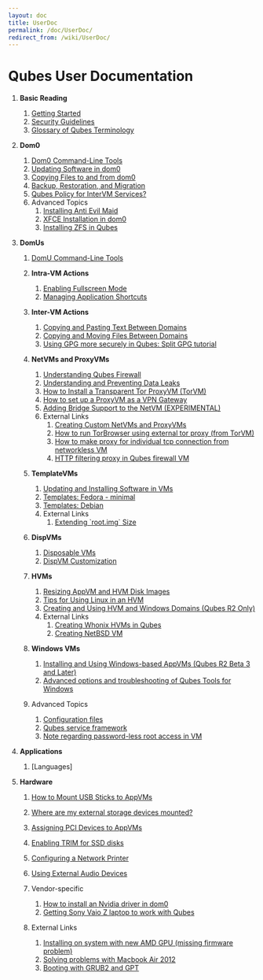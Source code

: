 ```yaml
---
layout: doc
title: UserDoc
permalink: /doc/UserDoc/
redirect_from: /wiki/UserDoc/
---
```


Qubes User Documentation
========================

1.  **Basic Reading**
    1.  [Getting Started](/doc/GettingStarted)
    2.  [Security Guidelines](/doc/SecurityGuidelines)
    3.  [Glossary of Qubes Terminology](/doc/Glossary)

2.  **Dom0**
    1.  [Dom0 Command-Line Tools](/doc/DomZeroTools)
    2.  [Updating Software in dom0](/doc/SoftwareUpdateDom0)
    3.  [Copying Files to and from dom0](/doc/CopyToDomZero)
    4.  [Backup, Restoration, and Migration](/doc/BackupRestore)
    5.  [Qubes Policy for InterVM Services?](/doc/QrexecPolicy)
    6.  Advanced Topics
        1.  [Installing Anti Evil Maid](/doc/AntiEvilMaid)
        2.  [XFCE Installation in dom0](/doc/UserDoc/XFCE)
        3.  [Installing ZFS in Qubes](/doc/ZFS)

3.  **DomUs**
    1.  [DomU Command-Line Tools](/doc/VmTools)
    2.  **Intra-VM Actions**
        1.  [Enabling Fullscreen Mode](/doc/FullScreenMode)
        2.  [Managing Application Shortcuts](/doc/ManagingAppVmShortcuts)

    3.  **Inter-VM Actions**
        1.  [Copying and Pasting Text Between Domains](/doc/CopyPaste)
        2.  [Copying and Moving Files Between Domains](/doc/CopyingFiles)
        3.  [Using GPG more securely in Qubes: Split GPG tutorial](/doc/UserDoc/SplitGpg)

    4.  **NetVMs and ProxyVMs**
        1.  [Understanding Qubes Firewall](/doc/QubesFirewall)
        2.  [Understanding and Preventing Data Leaks](/doc/DataLeaks)
        3.  [How to Install a Transparent Tor ProxyVM (TorVM)](/doc/UserDoc/TorVM)
        4.  [How to set up a ProxyVM as a VPN Gateway](/doc/VPN)
        5.  [Adding Bridge Support to the NetVM (EXPERIMENTAL)](/doc/NetworkBridgeSupport)
        6.  External Links
            1.  [Creating Custom NetVMs and ProxyVMs](http://theinvisiblethings.blogspot.com/2011/09/playing-with-qubes-networking-for-fun.html)
            2.  [How to run TorBrowser using external tor proxy (from TorVM)](https://groups.google.com/group/qubes-devel/msg/34f67194d3422bfa)
            3.  [How to make proxy for individual tcp connection from networkless VM](https://groups.google.com/group/qubes-devel/msg/4ca950ab6d7cd11a)
            4.  [HTTP filtering proxy in Qubes firewall VM](https://groups.google.com/group/qubes-devel/browse_thread/thread/5252bc3f6ed4b43e/d881deb5afaa2a6c#39c95d63fccca12b)

    5.  **TemplateVMs**
        1.  [Updating and Installing Software in VMs](/doc/SoftwareUpdateVM)
        2.  [Templates: Fedora - minimal](/doc/Templates/FedoraMinimal)
        3.  [Templates: Debian](/doc/Templates/Debian)
        4.  External Links
            1.  [Extending \`root.img\` Size](https://groups.google.com/group/qubes-devel/msg/9d1ac581236ca9b4)

    6.  **DispVMs**
        1.  [Disposable VMs](/doc/DisposableVms)
        2.  [DispVM Customization](/doc/UserDoc/DispVMCustomization)

    7.  **HVMs**
        1.  [Resizing AppVM and HVM Disk Images](/doc/ResizeDiskImage)
        2.  [Tips for Using Linux in an HVM](/doc/LinuxHVMTips)
        3.  [Creating and Using HVM and Windows Domains (Qubes R2 Only)](/doc/HvmCreate)
        4.  External Links
            1.  [Creating Whonix HVMs in Qubes](https://www.whonix.org/wiki/Qubes)
            2.  [Creating NetBSD VM](https://groups.google.com/group/qubes-devel/msg/4015c8900a813985)

    8.  **Windows VMs**
        1.  [Installing and Using Windows-based AppVMs (Qubes R2 Beta 3 and Later)](/doc/WindowsAppVms)
        2.  [Advanced options and troubleshooting of Qubes Tools for Windows](/doc/WindowsTools)

    9.  Advanced Topics
        1.  [Configuration files](/doc/UserDoc/ConfigFiles)
        2.  [Qubes service framework](/doc/QubesService)
        3.  [Note regarding password-less root access in VM](/doc/VMSudo)

4.  **Applications**
    1.  [Languages]

5.  **Hardware**
    1.  [How to Mount USB Sticks to AppVMs](/doc/StickMounting)
    2.  [Where are my external storage devices mounted?](/doc/ExternalDeviceMountPoint)
    3.  [Assigning PCI Devices to AppVMs](/doc/AssigningDevices)
    4.  [Enabling TRIM for SSD disks](/doc/DiskTRIM)
    5.  [Configuring a Network Printer](/doc/NetworkPrinter)
    6.  [Using External Audio Devices](/doc/ExternalAudio)
    7.  Vendor-specific
        1.  [How to install an Nvidia driver in dom0](/doc/InstallNvidiaDriver)
        2.  [Getting Sony Vaio Z laptop to work with Qubes](/doc/SonyVaioTinkering)

    8.  External Links
        1.  [Installing on system with new AMD GPU (missing firmware problem)](https://groups.google.com/group/qubes-devel/browse_thread/thread/e27a57b0eda62f76)
        2.  [Solving problems with Macbook Air 2012](https://groups.google.com/group/qubes-devel/browse_thread/thread/b8b0d819d2a4fc39/d50a72449107ab21#8a9268c09d105e69)
        3.  [Booting with GRUB2 and GPT](https://groups.google.com/group/qubes-devel/browse_thread/thread/e4ac093cabd37d2b/d5090c20d92c4128#d5090c20d92c4128)


